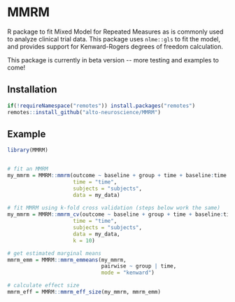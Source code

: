 
# MMRM

R package to fit Mixed Model for Repeated Measures as is commonly used
to analyze clinical trial data. This package uses `nlme::gls` to fit the model,
and provides support for Kenward-Rogers degrees of freedom calculation.

This package is currently in beta version -- more testing and examples to come!

## Installation

``` r
if(!requireNamespace("remotes")) install.packages("remotes")
remotes::install_github("alto-neuroscience/MMRM")
```

## Example

``` r
library(MMRM)


# fit an MMRM
my_mmrm = MMRM::mmrm(outcome ~ baseline + group + time + baseline:time + group:time,
                     time = "time",
                     subjects = "subjects",
                     data = my_data)
                     
# fit MMRM using k-fold cross validation (steps below work the same)
my_mmrm = MMRM::mmrm_cv(outcome ~ baseline + group + time + baseline:time + group:time,
                     time = "time",
                     subjects = "subjects",
                     data = my_data,
                     k = 10)

# get estimated marginal means
mmrm_emm = MMRM::mmrm_emmeans(my_mmrm,
                              pairwise ~ group | time,
                              mode = "kenward")

# calculate effect size
mmrm_eff = MMRM::mmrm_eff_size(my_mmrm, mmrm_emm)
```


